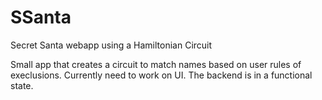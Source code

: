 # SSanta
Secret Santa webapp using a Hamiltonian Circuit 

Small app that creates a circuit to match names based on user rules of execlusions.
Currently need to work on UI. The backend is in a functional state.
